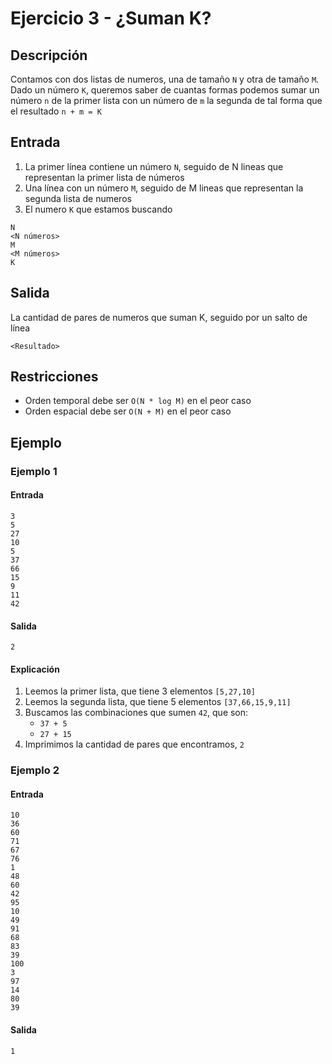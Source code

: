 # Ejercicio 3 - ¿Suman K?

## Descripción

Contamos con dos listas de numeros, una de tamaño `N` y otra de tamaño `M`. Dado un número `K`, queremos saber de cuantas formas podemos sumar un número `n` de la primer lista con un número de `m` la segunda de tal forma que el resultado `n + m = K`

## Entrada

1. La primer línea contiene un número `N`, seguido de N lineas que representan la primer lista de números
1. Una línea con un número `M`, seguido de M lineas que representan la segunda lista de numeros
1. El numero `K` que estamos buscando

```
N
<N números>
M
<M números>
K
```

## Salida

La cantidad de pares de numeros que suman K, seguido por un salto de línea

```
<Resultado>

```

## Restricciones

- Orden temporal debe ser `O(N * log M)` en el peor caso
- Orden espacial debe ser `O(N + M)` en el peor caso

## Ejemplo

### Ejemplo 1

#### Entrada

```
3
5
27
10
5
37
66
15
9
11
42
```

#### Salida

```
2

```

#### Explicación

1. Leemos la primer lista, que tiene 3 elementos `[5,27,10]`
1. Leemos la segunda lista, que tiene 5 elementos `[37,66,15,9,11]`
1. Buscamos las combinaciones que sumen `42`, que son:
   - `37 + 5`
   - `27 + 15`
1. Imprimimos la cantidad de pares que encontramos, `2`
### Ejemplo 2

#### Entrada

```
10
36
60
71
67
76
1
48
60
42
95
10
49
91
68
83
39
100
3
97
14
80
39
```

#### Salida

```
1

```

